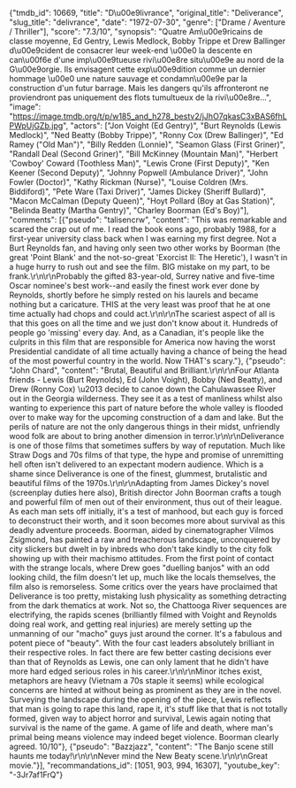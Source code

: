 {"tmdb_id": 10669, "title": "D\u00e9livrance", "original_title": "Deliverance", "slug_title": "delivrance", "date": "1972-07-30", "genre": ["Drame / Aventure / Thriller"], "score": "7.3/10", "synopsis": "Quatre Am\u00e9ricains de classe moyenne, Ed Gentry, Lewis Medlock, Bobby Trippe et Drew Ballinger d\u00e9cident de consacrer leur week-end \u00e0 la descente en can\u00f6e d'une imp\u00e9tueuse rivi\u00e8re situ\u00e9e au nord de la G\u00e9orgie. Ils envisagent cette exp\u00e9dition comme un dernier hommage \u00e0 une nature sauvage et condamn\u00e9e par la construction d'un futur barrage. Mais les dangers qu'ils affronteront ne proviendront pas uniquement des flots tumultueux de la rivi\u00e8re...", "image": "https://image.tmdb.org/t/p/w185_and_h278_bestv2/jJhO7qkasC3xBAS6fhLPWpUjGZb.jpg", "actors": ["Jon Voight (Ed Gentry)", "Burt Reynolds (Lewis Medlock)", "Ned Beatty (Bobby Trippe)", "Ronny Cox (Drew Ballinger)", "Ed Ramey (\"Old Man\")", "Billy Redden (Lonnie)", "Seamon Glass (First Griner)", "Randall Deal (Second Griner)", "Bill McKinney (Mountain Man)", "Herbert 'Cowboy' Coward (Toothless Man)", "Lewis Crone (First Deputy)", "Ken Keener (Second Deputy)", "Johnny Popwell (Ambulance Driver)", "John Fowler (Doctor)", "Kathy Rickman (Nurse)", "Louise Coldren (Mrs. Biddiford)", "Pete Ware (Taxi Driver)", "James Dickey (Sheriff Bullard)", "Macon McCalman (Deputy Queen)", "Hoyt Pollard (Boy at Gas Station)", "Belinda Beatty (Martha Gentry)", "Charley Boorman (Ed's Boy)"], "comments": [{"pseudo": "talisencrw", "content": "This was remarkable and scared the crap out of me. I read the book eons ago, probably 1988, for a first-year university class back when I was earning my first degree. Not a Burt Reynolds fan, and having only seen two other works by Boorman (the great 'Point Blank' and the not-so-great 'Exorcist II: The Heretic'), I wasn't in a huge hurry to rush out and see the film. BIG mistake on my part, to be frank.\r\n\r\nProbably the gifted 83-year-old, Surrey native and five-time Oscar nominee's best work--and easily the finest work ever done by Reynolds, shortly before he simply rested on his laurels and became nothing but a caricature. THIS at the very least was proof that he at one time actually had chops and could act.\r\n\r\nThe scariest aspect of all is that this goes on all the time and we just don't know about it. Hundreds of people go 'missing' every day. And, as a Canadian, it's people like the culprits in this film that are responsible for America now having the worst Presidential candidate of all time actually having a chance of being the head of the most powerful country in the world. Now THAT's scary."}, {"pseudo": "John Chard", "content": "Brutal, Beautiful and Brilliant.\r\n\r\nFour Atlanta friends - Lewis (Burt Reynolds), Ed (John Voight), Bobby (Ned Beatty), and Drew (Ronny Cox) \u2013 decide to canoe down the Cahulawassee River out in the Georgia wilderness. They see it as a test of manliness whilst also wanting to experience this part of nature before the whole valley is flooded over to make way for the upcoming construction of a dam and lake. But the perils of nature are not the only dangerous things in their midst, unfriendly wood folk are about to bring another dimension in terror.\r\n\r\nDeliverance is one of those films that sometimes suffers by way of reputation. Much like Straw Dogs and 70s films of that type, the hype and promise of unremitting hell often isn't delivered to an expectant modern audience. Which is a shame since Deliverance is one of the finest, glummest, brutalistic and beautiful films of the 1970s.\r\n\r\nAdapting from James Dickey's novel (screenplay duties here also), British director John Boorman crafts a tough and powerful film of men out of their environment, thus out of their league. As each man sets off initially, it's a test of manhood, but each guy is forced to deconstruct their worth, and it soon becomes more about survival as this deadly adventure proceeds. Boorman, aided by cinematographer Vilmos Zsigmond, has painted a raw and treacherous landscape, unconquered by city slickers but dwelt in by inbreds who don't take kindly to the city folk showing up with their machismo attitudes. From the first point of contact with the strange locals, where Drew goes \"duelling banjos\" with an odd looking child, the film doesn't let up, much like the locals themselves, the film also is remorseless. Some critics over the years have proclaimed that Deliverance is too pretty, mistaking lush physicality as something detracting from the dark thematics at work. Not so, the Chattooga River sequences are electrifying, the rapids scenes (brilliantly filmed with Voight and Reynolds doing real work, and getting real injuries) are merely setting up the unmanning of our \"macho\" guys just around the corner. It's a fabulous and potent piece of \"beauty\". With the four cast leaders absolutely brilliant in their respective roles. In fact there are few better casting decisions ever than that of Reynolds as Lewis, one can only lament that he didn't have more hard edged serious roles in his career.\r\n\r\nMinor itches exist, metaphors are heavy (Vietnam a 70s staple it seems) while ecological concerns are hinted at without being as prominent as they are in the novel. Surveying the landscape during the opening of the piece, Lewis reflects that man is going to rape this land, rape it, it's stuff like that that is not totally formed, given way to abject horror and survival, Lewis again noting that survival is the name of the game. A game of life and death, where man's primal being means violence may indeed beget violence. Boorman clearly agreed. 10/10"}, {"pseudo": "Bazzjazz", "content": "The Banjo scene still haunts me today!\r\n\r\nNever mind the New Beaty scene.\r\n\r\nGreat movie."}], "recommandations_id": [1051, 903, 994, 16307], "youtube_key": "-3Jr7af1FrQ"}